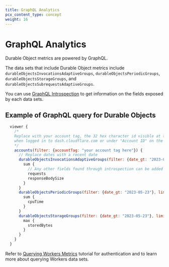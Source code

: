 ```yaml
---
title: GraphQL Analytics
pcx_content_type: concept
weight: 16
---
```


# GraphQL Analytics

Durable Object metrics are powered by GraphQL.

The data sets that include Durable Object metrics include `durableObjectsInvocationsAdaptiveGroups`, `durableObjectsPeriodicGroups`, `durableObjectsStorageGroups`, and `durableObjectsSubrequestsAdaptiveGroups`. 

You can use [GraphQL Introspection](/analytics/graphql-api/features/discovery/introspection/) to get information on the fields exposed by each data sets.

## Example of GraphQL query for Durable Objects

```js
  viewer {
    /* 
    Replace with your account tag, the 32 hex character id visible at the beginning of any url
    when logged in to dash.cloudflare.com or under "Account ID" on the sidebar of the Workers & Pages Overview 
    */ 
    accounts(filter: {accountTag: "your account tag here"}) {
      // Replace dates with a recent date
      durableObjectsInvocationsAdaptiveGroups(filter: {date_gt: "2023-05-23"}, limit: 1000) {
        sum {
          // Any other fields found through introspection can be added here
          requests
          responseBodySize
        }
      }
      durableObjectsPeriodicGroups(filter: {date_gt: "2023-05-23"}, limit: 1000) {
        sum {
          cpuTime
        }
      }
      durableObjectsStorageGroups(filter: {date_gt: "2023-05-23"}, limit: 1000) {
        max {
          storedBytes
        }
      }
    }
  }
```

Refer to [Querying Workers Metrics](/analytics/graphql-api/tutorials/querying-workers-metrics/) tutorial for authentication and to learn more about querying Workers data sets.

